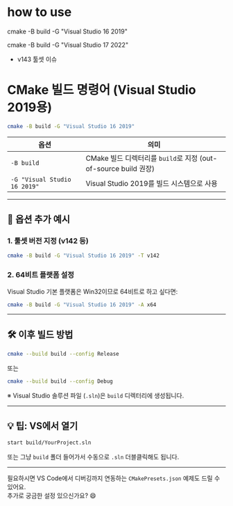 # how to use 

cmake -B build -G "Visual Studio 16 2019"


cmake -B build -G "Visual Studio 17 2022"
- v143 툴셋 이슈 



# CMake 빌드 명령어 (Visual Studio 2019용)

```bash
cmake -B build -G "Visual Studio 16 2019"
```

| 옵션 | 의미 |
|------|------|
| `-B build` | CMake 빌드 디렉터리를 `build`로 지정 (out-of-source build 권장) |
| `-G "Visual Studio 16 2019"` | Visual Studio 2019를 빌드 시스템으로 사용 |

---

## 🧩 옵션 추가 예시

### 1. **툴셋 버전 지정 (v142 등)**  
```bash
cmake -B build -G "Visual Studio 16 2019" -T v142
```

### 2. **64비트 플랫폼 설정**
Visual Studio 기본 플랫폼은 Win32이므로 64비트로 하고 싶다면:

```bash
cmake -B build -G "Visual Studio 16 2019" -A x64
```

---

## 🛠 이후 빌드 방법

```bash
cmake --build build --config Release
```
또는

```bash
cmake --build build --config Debug
```

※ Visual Studio 솔루션 파일 (`.sln`)은 `build` 디렉터리에 생성됩니다.

---

## 💡 팁: VS에서 열기

```bash
start build/YourProject.sln
```

또는 그냥 `build` 폴더 들어가서 수동으로 `.sln` 더블클릭해도 됩니다.

---

필요하시면 VS Code에서 디버깅까지 연동하는 `CMakePresets.json` 예제도 드릴 수 있어요.  
추가로 궁금한 설정 있으신가요? 😄